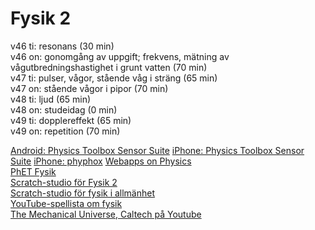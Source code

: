 # Fysik 2
v46 ti: resonans (30 min)  
v46 on: gonomgång av uppgift; frekvens, mätning av vågutbredningshastighet i grunt vatten (70 min)  
v47 ti: pulser, vågor, stående våg i sträng (65 min)  
v47 on: stående vågor i pipor (70 min)  
v48 ti: ljud (65 min)  
v48 on: studeidag (0 min)  
v49 ti: dopplereffekt (65 min)  
v49 on: repetition (70 min)  

[Android: Physics Toolbox Sensor Suite](https://play.google.com/store/apps/details?id=com.chrystianvieyra.physicstoolboxsuite)
[iPhone: Physics Toolbox Sensor Suite](https://apps.apple.com/cy/app/physics-toolbox-sensor-suite/id1128914250?platform=iphone)
[iPhone: phyphox](https://apps.apple.com/us/app/phyphox/id1127319693?platform=iphone)
[Webapps on Physics](https://www.walter-fendt.de/html5/phen/)  
[PhET Fysik](https://phet.colorado.edu/en/simulations/filter?locale=sv&subjects=physics&type=html,prototype)  
[Scratch-studio för Fysik 2](https://scratch.mit.edu/studios/33395332)  
[Scratch-studio för fysik i allmänhet](https://scratch.mit.edu/studios/243209)  
[YouTube-spellista om fysik](https://www.youtube.com/playlist?list=PLUx1NFKWh2OGMSiIEH2w4P-HaR8j6CyW5)  
[The Mechanical Universe, Caltech på Youtube](https://www.youtube.com/playlist?list=PL8_xPU5epJddRABXqJ5h5G0dk-XGtA5cZ)  
<!-- https://gy.orbin.se/fysik/b/-->  
